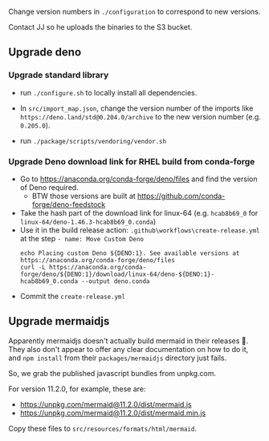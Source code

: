 Change version numbers in `./configuration` to correspond to new versions.

Contact JJ so he uploads the binaries to the S3 bucket.

## Upgrade deno

### Upgrade standard library

- run `./configure.sh` to locally install all dependencies.

- In `src/import_map.json`, change the version number of the imports like `https://deno.land/std@0.204.0/archive` to the new version number (e.g. `0.205.0`).

- run `./package/scripts/vendoring/vendor.sh`

### Upgrade Deno download link for RHEL build from conda-forge

- Go to <https://anaconda.org/conda-forge/deno/files> and find the version of Deno required.
  - BTW those versions are built at <https://github.com/conda-forge/deno-feedstock>
- Take the hash part of the download link for linux-64 (e.g. `hcab8b69_0` for `linux-64/deno-1.46.3-hcab8b69_0.conda`)
- Use it in the build release action: `.github\workflows\create-release.yml` at the step `- name: Move Custom Deno`
  ```
  echo Placing custom Deno ${DENO:1}. See available versions at https://anaconda.org/conda-forge/deno/files
  curl -L https://anaconda.org/conda-forge/deno/${DENO:1}/download/linux-64/deno-${DENO:1}-hcab8b69_0.conda --output deno.conda
  ```
- Commit the `create-release.yml`

## Upgrade mermaidjs

Apparently mermaidjs doesn't actually build mermaid in their releases :shrug:.
They also don't appear to offer any clear documentation on how to do it, and `npm install` from their `packages/mermaidjs` directory just fails.

So, we grab the published javascript bundles from unpkg.com.

For version 11.2.0, for example, these are:

- https://unpkg.com/mermaid@11.2.0/dist/mermaid.js
- https://unpkg.com/mermaid@11.2.0/dist/mermaid.min.js

Copy these files to `src/resources/formats/html/mermaid`.
